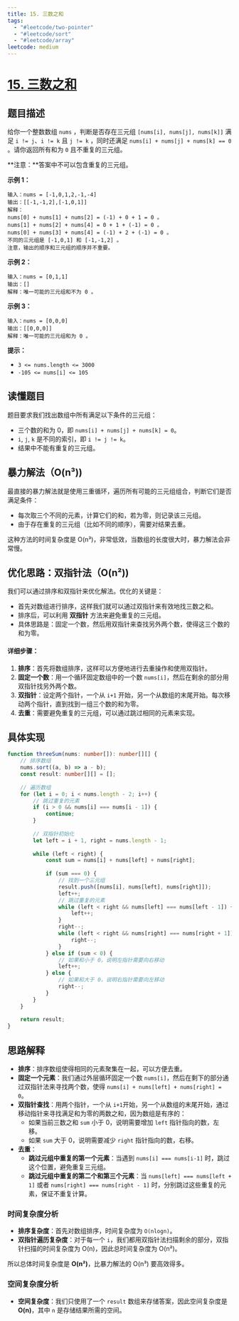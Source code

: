 ```yaml
---
title: 15. 三数之和
tags:
  - "#leetcode/two-pointer"
  - "#leetcode/sort"
  - "#leetcode/array"
leetcode: medium
---
```

# [15. 三数之和](https://leetcode.cn/problems/3sum)

## 题目描述

给你一个整数数组 `nums` ，判断是否存在三元组 `[nums[i], nums[j], nums[k]]` 满足 `i != j`、`i != k` 且 `j != k` ，同时还满足 `nums[i] + nums[j] + nums[k] == 0` 。请你返回所有和为 `0` 且不重复的三元组。

**注意：**答案中不可以包含重复的三元组。

**示例 1：**

```
输入：nums = [-1,0,1,2,-1,-4]
输出：[[-1,-1,2],[-1,0,1]]
解释：
nums[0] + nums[1] + nums[2] = (-1) + 0 + 1 = 0 。
nums[1] + nums[2] + nums[4] = 0 + 1 + (-1) = 0 。
nums[0] + nums[3] + nums[4] = (-1) + 2 + (-1) = 0 。
不同的三元组是 [-1,0,1] 和 [-1,-1,2] 。
注意，输出的顺序和三元组的顺序并不重要。
```

**示例 2：**

```
输入：nums = [0,1,1]
输出：[]
解释：唯一可能的三元组和不为 0 。
```

**示例 3：**

```
输入：nums = [0,0,0]
输出：[[0,0,0]]
解释：唯一可能的三元组和为 0 。
```

**提示：**

- `3 <= nums.length <= 3000`
- `-105 <= nums[i] <= 105`
## 读懂题目

题目要求我们找出数组中所有满足以下条件的三元组：

- 三个数的和为 0，即 `nums[i] + nums[j] + nums[k] = 0`。
- `i`, `j`, `k` 是不同的索引，即 `i != j != k`。
- 结果中不能有重复的三元组。

## **暴力解法（O(n³))**

最直接的暴力解法就是使用三重循环，遍历所有可能的三元组组合，判断它们是否满足条件：

- 每次取三个不同的元素，计算它们的和，若为零，则记录该三元组。
- 由于存在重复的三元组（比如不同的顺序），需要对结果去重。

这种方法的时间复杂度是 O(n³)，非常低效，当数组的长度很大时，暴力解法会非常慢。

## **优化思路：双指针法（O(n²))**

我们可以通过排序和双指针来优化解法。优化的关键是：

- 首先对数组进行排序，这样我们就可以通过双指针来有效地找三数之和。
- 排序后，可以利用 **双指针** 方法来避免重复的三元组。
- 具体思路是：固定一个数，然后用双指针来查找另外两个数，使得这三个数的和为零。

#### 详细步骤：

1. **排序**：首先将数组排序，这样可以方便地进行去重操作和使用双指针。
2. **固定一个数**：用一个循环固定数组中的一个数 `nums[i]`，然后在剩余的部分用双指针找另外两个数。
3. **双指针**：设定两个指针，一个从 `i+1` 开始，另一个从数组的末尾开始。每次移动两个指针，直到找到一组三个数的和为零。
4. **去重**：需要避免重复的三元组，可以通过跳过相同的元素来实现。

## **具体实现**

```typescript
function threeSum(nums: number[]): number[][] {
    // 排序数组
    nums.sort((a, b) => a - b);
    const result: number[][] = [];
    
    // 遍历数组
    for (let i = 0; i < nums.length - 2; i++) {
        // 跳过重复的元素
        if (i > 0 && nums[i] === nums[i - 1]) {
            continue;
        }
        
        // 双指针初始化
        let left = i + 1, right = nums.length - 1;
        
        while (left < right) {
            const sum = nums[i] + nums[left] + nums[right];
            
            if (sum === 0) {
                // 找到一个三元组
                result.push([nums[i], nums[left], nums[right]]);
                left++;
                // 跳过重复的元素
                while (left < right && nums[left] === nums[left - 1]) {
                    left++;
                }
                right--;
                while (left < right && nums[right] === nums[right + 1]) {
                    right--;
                }
            } else if (sum < 0) {
                // 如果和小于 0，说明左指针需要向右移动
                left++;
            } else {
                // 如果和大于 0，说明右指针需要向左移动
                right--;
            }
        }
    }
    
    return result;
}
```

## **思路解释**

- **排序**：排序数组使得相同的元素聚集在一起，可以方便去重。
- **固定一个元素**：我们通过外层循环固定一个数 `nums[i]`，然后在剩下的部分通过双指针法来寻找两个数，使得 `nums[i] + nums[left] + nums[right] = 0`。
- **双指针查找**：用两个指针，一个从 `i+1`开始，另一个从数组的末尾开始，通过移动指针来寻找满足和为零的两数之和，因为数组是有序的：
  - 如果当前三数之和 `sum` 小于 0，说明需要增加 `left` 指针指向的数，左移。
  - 如果 `sum` 大于 0，说明需要减少 `right` 指针指向的数，右移。
- **去重**：
  - **跳过元组中重复的第一个元素**：当遇到 `nums[i] === nums[i-1]` 时，跳过这个位置，避免重复三元组。
  - **跳过元组中重复的第二个和第三个元素**：当 `nums[left] === nums[left + 1]` 或者 `nums[right] === nums[right - 1]` 时，分别跳过这些重复的元素，保证不重复计算。

### **时间复杂度分析**

- **排序复杂度**：首先对数组排序，时间复杂度为 `O(nlogn)`。
- **双指针遍历复杂度**：对于每一个 `i`，我们都用双指针法扫描剩余的部分，双指针扫描的时间复杂度为 O(n)，因此总时间复杂度为 O(n²)。

所以总体时间复杂度是 **O(n²)**，比暴力解法的 O(n³) 要高效得多。

### **空间复杂度分析**

- **空间复杂度**：我们只使用了一个 `result` 数组来存储答案，因此空间复杂度是 **O(n)**，其中 `n` 是存储结果所需的空间。

